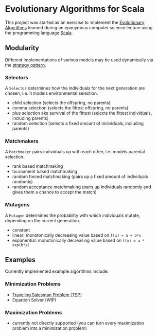 # Evolutionary Algorithms for Scala

This project was started as an exercise to implement the [Evolutionary Algorithms][ea] learned
during an eponymous computer science lecture using the programming language [Scala][scala].


## Modularity

Different implementations of various models may be used dynamically via the [strategy
pattern][strategy].

### Selectors

A `Selector` determines how the individuals for the next generation are chosen, i.e. it models
environmental selection.

-   child selection (selects the offspring, no parents)
-   comma selection (selects the fittest offspring, no parents)
-   plus selection aka survival of the fittest (selects the fittest individuals, including parents)
-   random selection (selects a fixed amount of individuals, including parents)

### Matchmakers

A `Matchmaker` pairs individuals up with each other, i.e. models parental selection.

-   rank based matchmaking
-   tournament based matchmaking
-   random forced matchmaking (pairs up a fixed amount of individuals randomly)
-   random acceptance matchmaking (pairs up individuals randomly and gives them a chance to accept
    the match)

### Mutagens

A `Mutagen` determines the probability with which individuals mutate, depending on the current
generation.

-   constant
-   linear: monotonically decreasing value based on `f(x) = a + b*x`
-   exponential: monotonically decreasing value based on `f(x) = a * exp(b*x)`


## Examples

Currently implemented example algorithms include:

### Minimization Problems

-   [Traveling Salesman Problem (TSP)][tsp]
-   Equation Solver (WIP)

### Maximization Problems

-   currently not directly supported (you can turn every maximization problem into a minimization
    problem)


[ea]: http://en.wikipedia.org/wiki/Evolutionary_algorithm
[scala]: http://www.scala-lang.org/
[strategy]: http://en.wikipedia.org/wiki/Strategy_pattern
[tsp]: http://en.wikipedia.org/wiki/Travelling_salesman_problem

